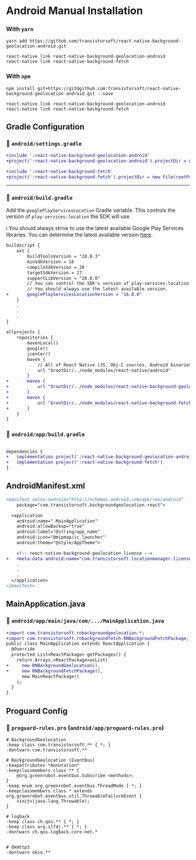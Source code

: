 # Android Manual Installation

### With `yarn`

```shell
yarn add https://github.com/transistorsoft/react-native-background-geolocation-android.git

react-native link react-native-background-geolocation-android
react-native link react-native-background-fetch
```

### With `npm`
```shell
npm install git+https://git@github.com:transistorsoft/react-native-background-geolocation-android.git --save

react-native link react-native-background-geolocation-android
react-native link react-native-background-fetch
```

## Gradle Configuration

### :open_file_folder: **`android/settings.gradle`**

```diff
+include ':react-native-background-geolocation-android'
+project(':react-native-background-geolocation-android').projectDir = new File(rootProject.projectDir, '../node_modules/react-native-background-geolocation-android/android')

+include ':react-native-background-fetch'
+project(':react-native-background-fetch').projectDir = new File(rootProject.projectDir, '../node_modules/react-native-background-fetch/android')

```

-------------------------------------------------------------------------------


### :open_file_folder: **`android/build.gradle`**

Add the `googlePlayServicesLocation` Gradle variable.  This controls the version of `play-services:location` the SDK will use.

:information_source: You should always strive to use the latest available Google Play Services libraries.  You can determine the latest available version [here](https://developers.google.com/android/guides/setup).

```diff
buildscript {
    ext {
        buildToolsVersion = "28.0.3"
        minSdkVersion = 16
        compileSdkVersion = 28
        targetSdkVersion = 27
        supportLibVersion = "28.0.0"
        // You can control the SDK's version of play-services:location
        // You should always use the latest available version.
+       googlePlayServicesLocationVersion = "16.0.0"
    }
    .
    .
    .
}

allprojects {
    repositories {
        mavenLocal()
        google()
        jcenter()
        maven {
            // All of React Native (JS, Obj-C sources, Android binaries) is installed from npm
            url "$rootDir/../node_modules/react-native/android"
        }
+       maven {
+           url "$rootDir/../node_modules/react-native-background-geolocation-android/android/libs"
+       }
+       maven {
+           url "$rootDir/../node_modules/react-native-background-fetch/android/libs"
+       }
    }
}
```

### :open_file_folder: **`android/app/build.gradle`**

```diff

dependencies {
+   implementation project(':react-native-background-geolocation-android')
+   implementation project(':react-native-background-fetch')
}
```


## AndroidManifest.xml

```diff
<manifest xmlns:android="http://schemas.android.com/apk/res/android"
    package="com.transistorsoft.backgroundgeolocation.react">

  <application
    android:name=".MainApplication"
    android:allowBackup="true"
    android:label="@string/app_name"
    android:icon="@mipmap/ic_launcher"
    android:theme="@style/AppTheme">

    <!-- react-native-background-geolocation licence -->
+   <meta-data android:name="com.transistorsoft.locationmanager.license" android:value="YOUR_LICENCE_KEY_HERE" />
    .
    .
    .
  </application>
</manifest>

```


## MainApplication.java

### :open_file_folder: `android/app/main/java/com/.../MainApplication.java`

```diff
+import com.transistorsoft.rnbackgroundgeolocation.*;
+import com.transistorsoft.rnbackgroundfetch.RNBackgroundFetchPackage;
public class MainApplication extends ReactApplication {
  @Override
  protected List<ReactPackage> getPackages() {
    return Arrays.<ReactPackage>asList(
+     new RNBackgroundGeolocation(),
+     new RNBackgroundFetchPackage(),
      new MainReactPackage()
    );
  }
}
```

## Proguard Config

### :open_file_folder: `proguard-rules.pro` (`android/app/proguard-rules.pro`)

```proguard
# BackgroundGeolocation
-keep class com.transistorsoft.** { *; }
-dontwarn com.transistorsoft.**

# BackgroundGeolocation (EventBus)
-keepattributes *Annotation*
-keepclassmembers class ** {
    @org.greenrobot.eventbus.Subscribe <methods>;
}
-keep enum org.greenrobot.eventbus.ThreadMode { *; }
-keepclassmembers class * extends org.greenrobot.eventbus.util.ThrowableFailureEvent {
    <init>(java.lang.Throwable);
}

# logback
-keep class ch.qos.** { *; }
-keep class org.slf4j.** { *; }
-dontwarn ch.qos.logback.core.net.*


# OkHttp3
-dontwarn okio.**
```
